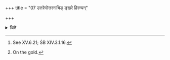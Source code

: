 +++
title = "07 उत्तरेणोत्तरनाभिङ् ङ्खरे हिरण्यन्"

+++

<details><summary>थिते</summary>

7. Having placed gold to the north of the Uttaranābhi,[^1] he brings, (by means of the pair of tongs) and places down the Mahāvīra used (in the ritual).[^2]   

[^1]: See XV.6.21; ŚB XIV.3.1.16.  

[^2]: On the gold. 
</details>
